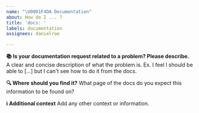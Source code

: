 ```yaml
---
name: "\U0001F4DA Documentation"
about: How do I ... ?
title: 'docs: '
labels: documentation
assignees: danielroe

---
```


**📚 Is your documentation request related to a problem? Please describe.**
A clear and concise description of what the problem is. Ex. I feel I should be able to [...] but I can't see how to do it from the docs.

**🔍 Where should you find it?**
What page of the docs do you expect this information to be found on?

**ℹ️ Additional context**
Add any other context or information.
